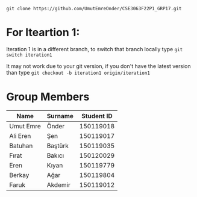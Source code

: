 `git clone https://github.com/UmutEmreOnder/CSE3063F22P1_GRP17.git`


# For Iteartion 1:

Iteration 1 is in a different branch, to switch that branch locally type
`git switch iteration1`

It may not work due to your git version, if you don't have the latest version than type
`git checkout -b iteration1 origin/iteration1`

# Group Members

| Name      	| Surname 	| Student ID 	|
|-----------	|---------	|------------	|
| Umut Emre 	| Önder   	| 150119018  	|
| Ali Eren  	| Şen     	| 150119017  	|
| Batuhan   	| Baştürk 	| 150119035  	|
| Fırat     	| Bakıcı  	| 150120029  	|
| Eren      	| Kıyan   	| 150119779  	|
| Berkay    	| Ağar    	| 150119804     |
| Faruk     	|  Akdemir	|  150119012   	|

